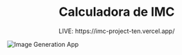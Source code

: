
<h1 align="center">Calculadora de IMC</h1>

<div align="center">
LIVE: https://imc-project-ten.vercel.app/    
</div>



![Image Generation App](https://github.com/Amadeo-Frontend/images_sites/blob/main/%5D_imc-project-ten.vercel.app.jpeg)
